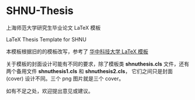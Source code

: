 # SHNU-Thesis

上海师范大学研究生毕业论文 LaTeX 模板

LaTeX Thesis Template for SHNU

本模板根据旧的的模板改写，参考了 [华中科技大学 LaTeX 模板](https://github.com/skinaze/HUSTPaperTemp)

关于模板的封面设计可能有不同的要求，除了模板类 **shnuthesis.cls** 文件，还有两个备用文件 **shnuthesis1.cls** 和 **shnuthesis2.cls**， 它们之间只是封面 (cover) 设计不同。三个 png 图片就是三个 cover。

如有不足之处，欢迎提出意见或建议。

